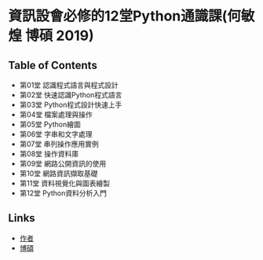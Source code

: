# 資訊設會必修的12堂Python通識課(何敏煌 博碩 2019)
## Table of Contents
- 第01堂 認識程式語言與程式設計
- 第02堂 快速認識Python程式語言
- 第03堂 Python程式設計快速上手
- 第04堂 檔案處理與操作
- 第05堂 Python繪圖
- 第06堂 字串和文字處理
- 第07堂 串列操作應用實例
- 第08堂 操作資料庫
- 第09堂 網路公開資訊的使用
- 第10堂 網路資訊擷取基礎
- 第11堂 資料視覺化與圖表繪製
- 第12堂 Python資料分析入門

## Links
- [作者](http://drho.club/)
- [博碩](http://www.drmaster.com.tw/bookinfo.asp?BookID=MP31817)